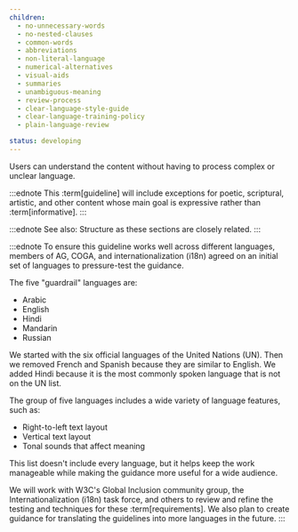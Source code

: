 ```yaml
---
children:
  - no-unnecessary-words
  - no-nested-clauses
  - common-words
  - abbreviations
  - non-literal-language
  - numerical-alternatives
  - visual-aids
  - summaries
  - unambiguous-meaning
  - review-process
  - clear-language-style-guide
  - clear-language-training-policy
  - plain-language-review

status: developing
---
```


Users can understand the content without having to process complex or unclear language.


:::ednote
This :term[guideline] will include exceptions for poetic, scriptural, artistic, and other content whose main goal is expressive rather than :term[informative].
:::

:::ednote
See also: Structure as these sections are closely related.
:::

:::ednote
To ensure this guideline works well across different languages,
members of AG, COGA, and internationalization (i18n) agreed on an initial set of languages to pressure-test the guidance.

The five "guardrail" languages are:

- Arabic
- English
- Hindi
- Mandarin 
- Russian

We started with the six official languages of the United Nations (UN). Then we removed French and Spanish because they are similar to English. We added Hindi because it is the most commonly spoken language that is not on the UN list.

The group of five languages includes a wide variety of language features, such as:

- Right-to-left text layout 
- Vertical text layout
- Tonal sounds that affect meaning

This list doesn't include every language, but it helps keep the work manageable while making the guidance more useful for a wide audience.

We will work with W3C's Global Inclusion community group, the Internationalization (i18n) task force, and others to review and refine the testing and techniques for these :term[requirements]. We also plan to create guidance for translating the guidelines into more languages in the future.
:::

